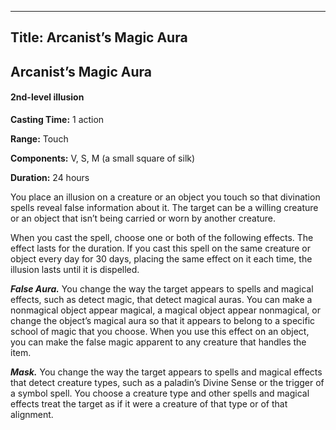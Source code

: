 -------------------------
Title: Arcanist’s Magic Aura
-------------------------

## Arcanist’s Magic Aura

#### 2nd-level illusion


**Casting Time:** 1 action

**Range:** Touch

**Components:** V, S, M (a small square of silk)

**Duration:** 24 hours


You place an illusion on a creature or an object you touch so that
divination spells reveal false information about it. The target can be a
willing creature or an object that isn’t being carried or worn by
another creature.

When you cast the spell, choose one or both of the following effects.
The effect lasts for the duration. If you cast this spell on the same
creature or object every day for 30 days, placing the same effect on it
each time, the illusion lasts until it is dispelled.

**_False Aura._** You change the way the target
appears to spells and magical effects, such as detect
magic, that detect magical auras. You can
make a nonmagical object appear magical, a magical object appear
nonmagical, or change the object’s magical aura so that it appears to
belong to a specific school of magic that you choose. When you use this
effect on an object, you can make the false magic apparent to any
creature that handles the item.

**_Mask._** You change the way the target appears to
spells and magical effects that detect creature types, such as a
paladin’s Divine Sense or the trigger of a symbol
spell. You choose a creature type and other spells and magical
effects treat the target as if it were a creature of that type or of
that alignment.

